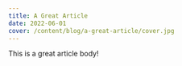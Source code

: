 ```yaml
---
title: A Great Article
date: 2022-06-01
cover: /content/blog/a-great-article/cover.jpg
---
```


This is a great article body!